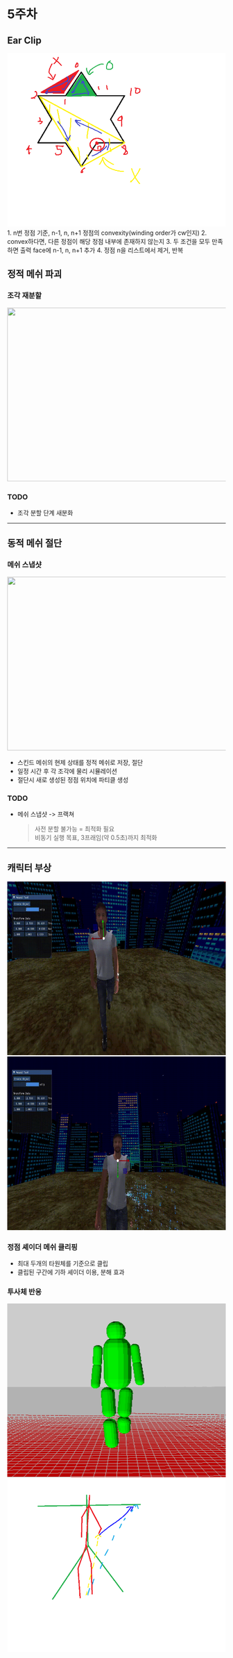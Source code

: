 # 5주차


## Ear Clip  
  <img src="https://github.com/sturdyChair/asset/blob/main/earClip.png" width="600" height="400"/>   
1. n번 정점 기준, n-1, n, n+1 정점의 convexity(winding order가 cw인지)   
2. convex하다면, 다른 정점이 해당 정점 내부에 존재하지 않는지   
3. 두 조건을 모두 만족하면 출력 face에 n-1, n, n+1 추가   
4. 정점 n을 리스트에서 제거, 반복   

## 정적 메쉬 파괴  

### 조각 재분할
  <img src="https://github.com/sturdyChair/asset/blob/main/430/refracture.gif" width="600" height="400"/>   
  
### TODO  
- 조각 분할 단계 새분화

---

## 동적 메쉬 절단


### 메쉬 스냅샷  
  <img src="https://github.com/sturdyChair/asset/blob/main/430/static_slice.gif" width="600" height="400"/>   
  
  - 스킨드 메쉬의 현제 상태를 정적 메쉬로 저장, 절단
  - 일정 시간 후 각 조각에 물리 시뮬레이션
  - 절단시 새로 생성된 정점 위치에 파티클 생성


### TODO
  - 메쉬 스냅샷 -> 프랙쳐
    > 사전 분할 불가능 = 최적화 필요  
    > 비동기 실행 목표, 3프래임(약 0.5초)까지 최적화


---

## 캐릭터 부상
   <img src="https://github.com/sturdyChair/asset/blob/main/430/hand_hit.gif" width="600" height="400"/>
   <img src="https://github.com/sturdyChair/asset/blob/main/430/head_hit.gif" width="600" height="400"/>

### 정점 셰이더 메쉬 클리핑  
  - 최대 두개의 타원체를 기준으로 클립  
  - 클립된 구간에 기하 셰이더 이용, 분해 효과 

### 투사체 반응  
  <img src="https://github.com/sturdyChair/asset/blob/main/430/colliders.PNG" width="600" height="400"/>
  <img src="https://github.com/sturdyChair/asset/blob/main/430/projectile%20reaction.png" width="600" height="400"/>


